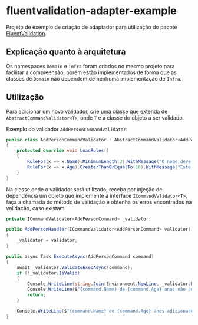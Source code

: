 # fluentvalidation-adapter-example

Projeto de exemplo de criação de adaptador para utilização do pacote [FluentValidation](https://github.com/FluentValidation/FluentValidation).

## Explicação quanto à arquitetura

Os namespaces `Domain` e `Infra` foram criados no mesmo projeto para facilitar a compreensão, porém estão implementados de forma que as classes de `Domain` não dependem de nenhuma implementação de `Infra`.

## Utilização

Para adicionar um novo validador, crie uma classe que extenda de `AbstractCommandValidator<T>`, onde `T` é a classe do objeto a ser validado.

Exemplo do validador `AddPersonCommandValidator`:

```c#
public class AddPersonCommandValidator : AbstractCommandValidator<AddPersonCommand>
{
    protected override void LoadRules()
    {
        RuleFor(x => x.Name).MinimumLength(3).WithMessage("O nome deve ter no mínimo 3 caracteres");
        RuleFor(x => x.Age).GreaterThanOrEqualTo(18).WithMessage("Este sistema permite apenas o cadastro de pessoas com no mínimo 18 anos");
    }
}
```

Na classe onde o validador será utilizado, receba por injeção de dependência um objeto que implemente a interface `ICommandValidator<T>`, faça a chamada do método de validação e obtenha os erros encontrados na validação, caso existam.

```c#
private ICommandValidator<AddPersonCommand> _validator;

public AddPersonHandler(ICommandValidator<AddPersonCommand> validator)
{
    _validator = validator;
}

public async Task ExecuteAsync(AddPersonCommand command)
{
    await _validator.ValidateExecAsync(command);
    if (!_validator.IsValid)
    {
        Console.WriteLine(string.Join(Environment.NewLine, _validator.Errors));
        Console.WriteLine($"{command.Name} de {command.Age} anos não adicionado(a)");
        return;
    }

    Console.WriteLine($"{command.Name} de {command.Age} anos adicionado(a)");
}
```